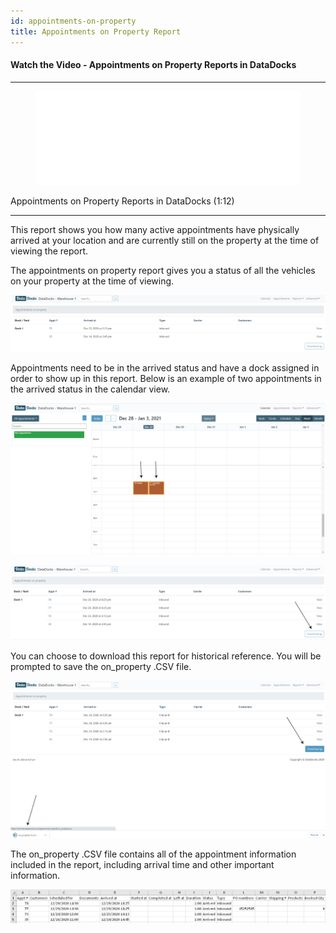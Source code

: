 ```yaml
---
id: appointments-on-property
title: Appointments on Property Report
---
```


#### Watch the Video - Appointments on Property Reports in DataDocks

***
<figure class="video-container">
  <iframe src="//www.youtube.com/embed/T9hHa3msqQs" frameborder="0" allowfullscreen width="100%"></iframe>
</figure>


Appointments on Property Reports in DataDocks (1:12)
***

This report shows you how many active appointments have physically arrived at your location and are currently still on the property at the time of viewing the report. 

The appointments on property report gives you a status of all the vehicles on your property at the time of viewing.
  
![Main Screen](/img/docs/reports/appointments-on-property-report/appts-on-prop.jpg)

Appointments need to be in the arrived status and have a dock assigned in order to show up in this report.  Below is an example of two appointments in the arrived status in the calendar view. 

![Arrived Appointments](/img/docs/reports/appointments-on-property-report/main-cal-arrived.jpg)

![On Property](/img/docs/reports/appointments-on-property-report/main-on-prop-arrived-dl.jpg)

You can choose to download this report for historical reference. You will be prompted to save the on_property .CSV file. 

![Main Screen](/img/docs/reports/appointments-on-property-report/main-on-prop-arrived-download-csv.jpg)
 
The on_property .CSV file contains all of the appointment information included in the report, including arrival time and other important information. 

![Download Screen](/img/docs/reports/appointments-on-property-report/excel.jpg)



